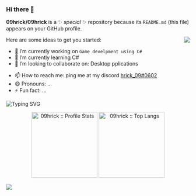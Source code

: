 ### Hi there 👋

**09hrick/09hrick** is a ✨ _special_ ✨ repository because its `README.md` (this file) appears on your GitHub profile.

Here are some ideas to get you started:
<img align="right" src="https://media.giphy.com/media/dxODB9UE879RDqAh3o/giphy.gif?cid=ecf05e47ighpvzdwv6f01l1h8kywzqo1dqa1lvvpna7h7mxr&rid=giphy.gif&ct=s" />
- 🔭 I’m currently working on ```Game develpment using C#```
- 🌱 I’m currently learning C#
- 👯 I’m looking to collaborate on: Desktop pplications
<!-- - 🤔 I’m looking for help with ...
- 💬 Ask me about ... -->
- 📫 How to reach me: ping me at my discord <a href="https://discordapp.com/users/hrick_09#0602">hrick_09#0602</a>
- 😄 Pronouns: ...
- ⚡ Fun fact: ...



![Typing SVG](https://readme-typing-svg.herokuapp.com?font=Robot-Bold&size=30&color=fff&center=true&vCenter=true&width=900&height=110&lines=Passionate+Developer;Competetive+Programmer;Freelancer;CSE+Sophomore)


<p align="center">
  <img height="180em" src="https://github-readme-stats.vercel.app/api?username=09hrick&theme=tokyonight&show_icons=true&hide_border=true&count_private=true" alt="09hrick :: Profile Stats" />
  <img height="180em" src="https://github-readme-stats.vercel.app/api/top-langs/?username=09hrick&langs_count=8&theme=tokyonight&layout=compact&hide_border=true" alt="09hrick :: Top Langs" />
</p>

![](https://activity-graph.herokuapp.com/graph?username=09hrick&theme=github)
